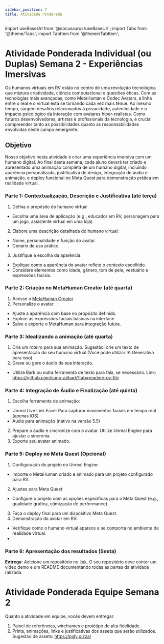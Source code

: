 ```yaml
---
sidebar_position: 7
title: Atividade Ponderada
---
```


import useBaseUrl from '@docusaurus/useBaseUrl';
import Tabs from '@theme/Tabs';
import TabItem from '@theme/TabItem';

# Atividade Ponderada Individual (ou Duplas) Semana 2 - Experiências Imersivas

Os humanos virtuais em RV estão no centro de uma revolução tecnológica que mistura criatividade, ciência computacional e questões éticas. Com as tecnologias mais avançadas, como MetaHuman e Codec Avatars, a linha entre o real e o virtual está se tornando cada vez mais tênue. Ao mesmo tempo, surgem desafios relacionados à privacidade, autenticidade e o impacto psicológico da interação com avatares hiper-realistas. Como futuros desenvolvedores, artistas e profissionais da tecnologia, é crucial compreender tanto as possibilidades quanto as responsabilidades envolvidas neste campo emergente.

## Objetivo
Nosso objetivo nesta atividade  é criar uma experiência imersiva com um humano digital. Ao final desta semana, cada aluno deverá ter criado e apresentado uma animação completa de um humano digital, incluindo aparência personalizada, justificativa de design, integração de áudio e animação, e deploy funcional no Meta Quest para demonstração prática em realidade virtual.

### Parte 1: Contextualização, Descrição e Justificativa (até terça)
1. Defina o propósito do humano virtual
- Escolha uma área de aplicação (e.g., educador em RV, personagem para um jogo, assistente virtual em uma loja).
2. Elabore uma descrição detalhada do humano virtual:
- Nome, personalidade e função do avatar.
- Cenário de uso prático.
3. Justifique a escolha da aparência:
- Explique como a aparência do avatar reflete o contexto escolhido.
- Considere elementos como idade, gênero, tom de pele, vestuário e expressões faciais.

### Parte 2: Criação no MetaHuman Creator (até quarta)
1. Acesse o [MetaHuman Creator](https://metahuman.unrealengine.com/mhc)
2. Personalize o avatar:
- Ajuste a aparência com base no propósito definido.
- Explore as expressões faciais básicas na interface.
- Salve e exporte o MetaHuman para integração futura.

### Parte 3: Idealizando a animação (até quarta)
1. Crie um roteiro para sua animação. Sugestão: crie um texto de apresentação do seu humano virtual (Você pode utilizar IA Generativa para isso)
2. Grave ou gere o áudio da sua interação.
- Utilize Bark ou outra ferramenta de texto para fala, se necessário. Link: https://github.com/suno-ai/bark?tab=readme-ov-file

### Parte 4: Integração de Áudio e Finalização (até quinta)
1. Escolha ferramenta de animação:
- Unreal Live Link Face: Para capturar movimentos faciais em tempo real (apenas iOS)
- Audio para animação (nativo na versão 5.5)
2. Prepare o áudio e sincronize com o avatar. Utilize Unreal Engine para ajustar a sincronia.
3. Exporte seu avatar animado.

### Parte 5: Deploy no Meta Quest (Opcional)
1. Configuração do projeto no Unreal Engine:
- Importe o MetaHuman criado e animado para um projeto configurado para RV.
2. Ajustes para Meta Quest:
- Configure o projeto com as opções específicas para o Meta Quest (e.g., qualidade gráfica, otimização de performance).
3. Faça o deploy final para um dispositivo Meta Quest.
4. Demonstração do avatar em RV:
- Verifique como o humano virtual aparece e se comporta no ambiente de realidade virtual.
- 
### Parte 6: Apresentação dos resultados (Sexta)

**Entrega:** Adicione um repositório no [link](https://docs.google.com/spreadsheets/d/1chnZkOykV0J4RPjyKz_dJgaSmmI0E4zCAlD7rvsJgz0/edit?usp=sharing). O seu repositório deve conter um vídeo demo e um README documentando todas as partes da atividade ralizada.


# Atividade Ponderada Equipe Semana 2

Quanto a atividade em equipe, vocês devem entregar:
1. Painel de referências, wireframes e protótipo de alta fidelidade.
2. Prints, animações, links e justificativas dos assets que serão utilizados. Sugestão de assets: https://poly.pizza/

